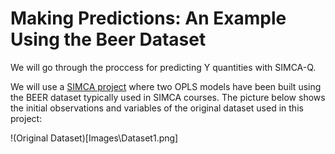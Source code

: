 # Making Predictions: An Example Using the Beer Dataset

We will go through the proccess for predicting Y quantities with SIMCA-Q.

We will use a [SIMCA project](BEER_NIR_alcohol.usp) where two OPLS models have been built using the BEER dataset typically used in SIMCA courses. The picture below shows the initial observations and variables of the original dataset used in this project:

!(Original Dataset)[Images\Dataset1.png]